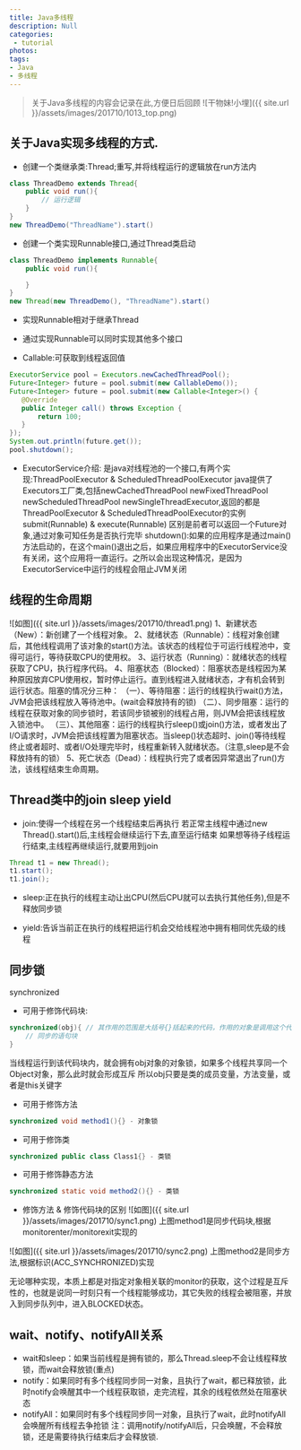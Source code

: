 ```yaml
---
title: Java多线程
description: Null
categories:
 - tutorial
photos:
tags:
- Java
- 多线程
---
```


> 关于Java多线程的内容会记录在此,方便日后回顾
![干物妹!小埋]({{ site.url }}/assets/images/201710/1013_top.png)

## 关于Java实现多线程的方式.
- 创建一个类继承类:Thread;重写,并将线程运行的逻辑放在run方法内
```java
class ThreadDemo extends Thread{
	public void run(){
		// 运行逻辑
	}
}
new ThreadDemo("ThreadName").start()
```

- 创建一个类实现Runnable接口,通过Thread类启动
```java
class ThreadDemo implements Runnable{
	public void run(){

	}
}
new Thread(new ThreadDemo(), "ThreadName").start()
```

- 实现Runnable相对于继承Thread
 - 通过实现Runnable可以同时实现其他多个接口

- Callable:可获取到线程返回值
 ```java
 ExecutorService pool = Executors.newCachedThreadPool();
 Future<Integer> future = pool.submit(new CallableDemo());
 Future<Integer> future = pool.submit(new Callable<Integer>() {
    @Override
    public Integer call() throws Exception {
        return 100;
    }
 });
 System.out.println(future.get());
 pool.shutdown();
 ```
 - ExecutorService介绍:
 是java对线程池的一个接口,有两个实现:ThreadPoolExecutor & ScheduledThreadPoolExecutor
 java提供了Executors工厂类,包括newCachedThreadPool newFixedThreadPool newScheduledThreadPool newSingleThreadExecutor,返回的都是ThreadPoolExecutor & ScheduledThreadPoolExecutor的实例
 submit(Runnable) & execute(Runnable) 区别是前者可以返回一个Future对象,通过对象可知任务是否执行完毕
 shutdown():如果的应用程序是通过main()方法启动的，在这个main()退出之后，如果应用程序中的ExecutorService没有关闭，这个应用将一直运行。之所以会出现这种情况，是因为ExecutorService中运行的线程会阻止JVM关闭

## 线程的生命周期
![如图]({{ site.url }}/assets/images/201710/thread1.png)
1、新建状态（New）：新创建了一个线程对象。
2、就绪状态（Runnable）：线程对象创建后，其他线程调用了该对象的start()方法。该状态的线程位于可运行线程池中，变得可运行，等待获取CPU的使用权。
3、运行状态（Running）：就绪状态的线程获取了CPU，执行程序代码。
4、阻塞状态（Blocked）：阻塞状态是线程因为某种原因放弃CPU使用权，暂时停止运行。直到线程进入就绪状态，才有机会转到运行状态。阻塞的情况分三种：
（一）、等待阻塞：运行的线程执行wait()方法，JVM会把该线程放入等待池中。(wait会释放持有的锁)
（二）、同步阻塞：运行的线程在获取对象的同步锁时，若该同步锁被别的线程占用，则JVM会把该线程放入锁池中。
（三）、其他阻塞：运行的线程执行sleep()或join()方法，或者发出了I/O请求时，JVM会把该线程置为阻塞状态。当sleep()状态超时、join()等待线程终止或者超时、或者I/O处理完毕时，线程重新转入就绪状态。（注意,sleep是不会释放持有的锁）
5、死亡状态（Dead）：线程执行完了或者因异常退出了run()方法，该线程结束生命周期。

## Thread类中的join sleep yield
- join:使得一个线程在另一个线程结束后再执行
若正常主线程中通过new Thread().start()后,主线程会继续运行下去,直至运行结束
如果想等待子线程运行结束,主线程再继续运行,就要用到join
```java
Thread t1 = new Thread();
t1.start();
t1.join();
```

- sleep:正在执行的线程主动让出CPU(然后CPU就可以去执行其他任务),但是不释放同步锁

- yield:告诉当前正在执行的线程把运行机会交给线程池中拥有相同优先级的线程

## 同步锁
synchronized
- 可用于修饰代码块:
```java
synchronized(obj){ // 其作用的范围是大括号{}括起来的代码，作用的对象是调用这个代码块的对象
	// 同步的语句块
}
```
当线程运行到该代码块内，就会拥有obj对象的对象锁，如果多个线程共享同一个Object对象，那么此时就会形成互斥
所以obj只要是类的成员变量，方法变量，或者是this关键字

- 可用于修饰方法
```java
synchronized void method1(){} - 对象锁
```

- 可用于修饰类
```java
synchronized public class Class1{} - 类锁
```

- 可用于修饰静态方法
```java
synchronized static void method2(){} - 类锁
```

- 修饰方法 & 修饰代码块的区别
![如图]({{ site.url }}/assets/images/201710/sync1.png)
上图method1是同步代码块,根据monitorenter/monitorexit实现的

![如图]({{ site.url }}/assets/images/201710/sync2.png)
上图method2是同步方法,根据标识(ACC_SYNCHRONIZED)实现

无论哪种实现，本质上都是对指定对象相关联的monitor的获取，这个过程是互斥性的，也就是说同一时刻只有一个线程能够成功，其它失败的线程会被阻塞，并放入到同步队列中，进入BLOCKED状态。

## wait、notify、notifyAll关系
- wait和sleep：如果当前线程是拥有锁的，那么Thread.sleep不会让线程释放锁，而wait会释放锁(重点)
- notify：如果同时有多个线程同步同一对象，且执行了wait，都已释放锁，此时notify会唤醒其中一个线程获取锁，走完流程，其余的线程依然处在阻塞状态
- notifyAll：如果同时有多个线程同步同一对象，且执行了wait，此时notifyAll会唤醒所有线程去争抢锁
注：调用notify/notifyAll后，只会唤醒，不会释放锁，还是需要待执行结束后才会释放锁.